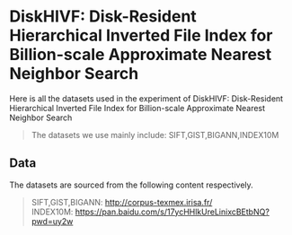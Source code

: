 # DiskHIVF: Disk-Resident Hierarchical Inverted File Index for Billion-scale Approximate Nearest Neighbor Search
Here is all the datasets used in the experiment of DiskHIVF: Disk-Resident Hierarchical Inverted File Index for Billion-scale Approximate Nearest Neighbor Search

>The datasets we use mainly include: SIFT,GIST,BIGANN,INDEX10M

## Data
The datasets are sourced from the following content respectively.
>SIFT,GIST,BIGANN: http://corpus-texmex.irisa.fr/  
>INDEX10M: https://pan.baidu.com/s/17ycHHlkUreLinixcBEtbNQ?pwd=uy2w


